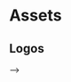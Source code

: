 # Assets

## Logos

<!-- ![Olympus](/resources/Olympus_OHM_logo.svg)
<img src="/resources/Olympus_OHM_logo.svg"  width="60px" height="60px" />

- [Download as .svg](/resources/Olympus_OHM_logo.svg)
- [Download as .ai](/resources/Olympus_OHM_logo.ai)

<!-- ![Olympus Logotype](/resources/Olympus_logotype.svg) -->
<!-- <img src="/resources/Olympus_logotype.svg"  width="300px" height="50px" />

- [Download as .svg](/resources/Olympus_logotype.svg)
- [Download as .ai](/resources/Olympus_logotype.ai) --> -->

<!-- ## Fonts

Neue Haas Grotesk

- [Download as .svg](/resources/Olympus_OHM_logo.svg)
- [Download as .ai](/resources/Olympus_OHM_logo.ai) -->

<!-- ![Olympus Logotype](/resources/Olympus_logotype.svg) -->
<!-- <img src="/resources/Olympus_logotype.svg"  width="300px" height="50px" /> -->

<!-- - [Download as .svg](/resources/Olympus_logotype.svg)
- [Download as .ai](/resources/Olympus_logotype.ai) -->